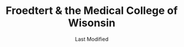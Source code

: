 ---
layout: location-page
date: Last Modified
description: "Local COVID-19 testing is available at Froedtert & the Medical College of Wisonsin in Milwaukee, Wisconsin, USA."
permalink: "locations/wisconsin/milwaukee/froedtert-and-the-medical-college-of-wisonsin/"
tags:
  - locations
  - wisconsin
title: Froedtert & the Medical College of Wisonsin
uniqueName: froedtert-and-the-medical-college-of-wisonsin
state: Wisconsin
stateAbbr: WI
hood: "Milwaukee"
address: "9200 W Wisconsin Ave"
city: "Milwaukee"
zip: "53226"
zipsNearby: "60002 61012 60013 60012 60014 60039 60020 60021 60030 60031 60001 60033 60034 60035 60037 60040 60041 60042 60044 60045 60046 60047 60048 60069 60050 60051 60060 60061 60064 60086 60088 60071 60072 60073 60075 60081 60083 60084 60079 60085 60087 60096 60097 60098 60099 53001 53002 53003 53505 53101 53916 53004 53103 53919 53104 53005 53008 53045 53006 53105 53922 53007 53108 53523 53010 53109 53011 53012 53013 53015 53525 53016 53017 53925 53110 53114 53531 53018 53115 53118 53119 53120 53019 53534 53020 53121 53122 53932 54935 54936 54937 53125 53538 53933 53126 53021 53127 53128 53022 53023 53024 53026 53129 53130 53132 53027 53029 53137 53031 53138 53032 53033 53034 53035 53036 53037 53545 53546 53547 53548 53549 53038 53039 53139 53140 53141 53142 53143 53144 53040 53042 53044 53147 53551 53046 53047 53048 53557 53148 53049 53559 53050 53051 53052 53056 53563 53201 53202 53203 53204 53205 53206 53207 53208 53209 53210 53211 53212 53213 53214 53215 53216 53217 53218 53219 53220 53221 53222 53223 53224 53225 53226 53227 53228 53233 53234 53235 53237 53259 53263 53267 53268 53274 53278 53288 53290 53293 53295 53057 53149 53150 53058 53059 53060 53061 53062 53152 53064 53153 53154 53065 53066 53069 53070 53156 53157 53072 53158 53073 53074 53159 53401 53402 53403 53404 53405 53406 53407 53408 53956 53957 53075 53579 53076 53167 53078 53079 53168 53080 53585 53081 53082 53083 53085 53170 53086 53171 53172 53176 53177 53178 53089 53091 53092 53097 53102 53179 53181 53182 53093 53183 53184 53185 53594 53094 53098 53146 53151 53186 53187 53188 53189 53963 53090 53095 53190 53191 53192 53099 53194 53195 53199 53244 60049 60092" 
mapUrl: "http://maps.apple.com/?q=Froedtert+and+the+Medical+College+of+Wisonsin&address=9200+W+Wisconsin+Ave,Milwaukee,Wisconsin,53226"
locationType: Drive-thru
phone: "414-805-2000"
website: "https://www.froedtert.com/coronavirus"
onlineBooking: undefined
closed: undefined
closedUpdate: April 20th, 2020
notes: "Privately owned. By appointment only. Requires phone screen."
days: Weekdays
hours: 8AM-4:45PM
ctaMessage: Learn more
ctaUrl: "https://www.froedtert.com/coronavirus"
---